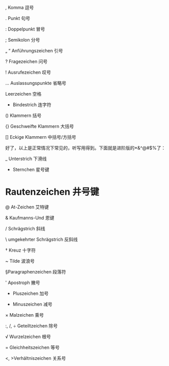 , Komma 逗号

. Punkt 句号

: Doppelpunkt 冒号

; Semikolon 分号

„ “ Anführungszeichen 引号

? Fragezeichen 问号

! Ausrufezeichen 叹号

... Auslassungspunkte 省略号

Leerzeichen 空格

- Bindestrich 连字符

() Klammern 括号

{} Geschweifte Klammern 大括号

[] Eckige Klammern 中括号/方括号



好了，以上是正常情况下常见的，听写用得到。下面就是进阶版的*&^@#$%了：



_ Unterstrich 下滑线

* Sternchen 星号键

# Rautenzeichen 井号键

@ At-Zeichen 艾特键

& Kaufmanns-Und 恩键

/ Schrägstrich 斜线

\ umgekehrter Schrägstrich 反斜线

† Kreuz 十字符

~ Tilde 波浪号

§Paragraphenzeichen 段落符

' Apostroph 撇号



+ Pluszeichen 加号

- Minuszeichen 减号

× Malzeichen 乘号

:, /, ÷ Geteiltzeichen 除号

√ Wurzelzeichen 根号

= Gleichheitszeichen 等号

<, >Verhältniszeichen 关系号
